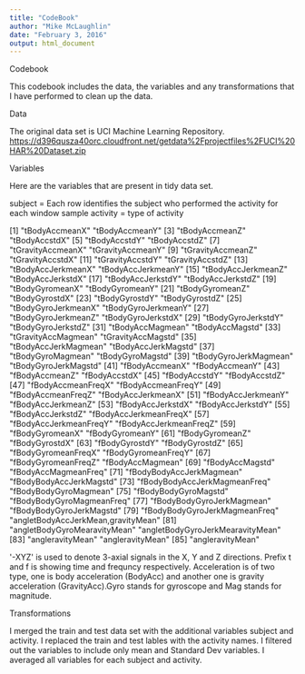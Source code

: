 ```yaml
---
title: "CodeBook"
author: "Mike McLaughlin"
date: "February 3, 2016"
output: html_document
---
```


Codebook

This codebook includes the data, the variables and any transformations that I have performed to clean up the data.

Data

The original data set is UCI Machine Learning Repository.
https://d396qusza40orc.cloudfront.net/getdata%2Fprojectfiles%2FUCI%20HAR%20Dataset.zip

Variables

Here are the variables that are present in tidy data set.

subject = Each row identifies the subject who performed the activity for each window sample
activity = type of activity

[1] "tBodyAccmeanX" "tBodyAccmeanY"
[3] "tBodyAccmeanZ" "tBodyAccstdX"
[5] "tBodyAccstdY" "tBodyAccstdZ"
[7] "tGravityAccmeanX" "tGravityAccmeanY"
[9] "tGravityAccmeanZ" "tGravityAccstdX"
[11] "tGravityAccstdY" "tGravityAccstdZ"
[13] "tBodyAccJerkmeanX" "tBodyAccJerkmeanY"
[15] "tBodyAccJerkmeanZ" "tBodyAccJerkstdX"
[17] "tBodyAccJerkstdY" "tBodyAccJerkstdZ"
[19] "tBodyGyromeanX" "tBodyGyromeanY"
[21] "tBodyGyromeanZ" "tBodyGyrostdX"
[23] "tBodyGyrostdY" "tBodyGyrostdZ"
[25] "tBodyGyroJerkmeanX" "tBodyGyroJerkmeanY"
[27] "tBodyGyroJerkmeanZ" "tBodyGyroJerkstdX"
[29] "tBodyGyroJerkstdY" "tBodyGyroJerkstdZ"
[31] "tBodyAccMagmean" "tBodyAccMagstd"
[33] "tGravityAccMagmean" "tGravityAccMagstd"
[35] "tBodyAccJerkMagmean" "tBodyAccJerkMagstd"
[37] "tBodyGyroMagmean" "tBodyGyroMagstd"
[39] "tBodyGyroJerkMagmean" "tBodyGyroJerkMagstd"
[41] "fBodyAccmeanX" "fBodyAccmeanY"
[43] "fBodyAccmeanZ" "fBodyAccstdX"
[45] "fBodyAccstdY" "fBodyAccstdZ"
[47] "fBodyAccmeanFreqX" "fBodyAccmeanFreqY"
[49] "fBodyAccmeanFreqZ" "fBodyAccJerkmeanX"
[51] "fBodyAccJerkmeanY" "fBodyAccJerkmeanZ"
[53] "fBodyAccJerkstdX" "fBodyAccJerkstdY"
[55] "fBodyAccJerkstdZ" "fBodyAccJerkmeanFreqX"
[57] "fBodyAccJerkmeanFreqY" "fBodyAccJerkmeanFreqZ"
[59] "fBodyGyromeanX" "fBodyGyromeanY"
[61] "fBodyGyromeanZ" "fBodyGyrostdX"
[63] "fBodyGyrostdY" "fBodyGyrostdZ"
[65] "fBodyGyromeanFreqX" "fBodyGyromeanFreqY"
[67] "fBodyGyromeanFreqZ" "fBodyAccMagmean"
[69] "fBodyAccMagstd" "fBodyAccMagmeanFreq"
[71] "fBodyBodyAccJerkMagmean" "fBodyBodyAccJerkMagstd"
[73] "fBodyBodyAccJerkMagmeanFreq" "fBodyBodyGyroMagmean"
[75] "fBodyBodyGyroMagstd" "fBodyBodyGyroMagmeanFreq"
[77] "fBodyBodyGyroJerkMagmean" "fBodyBodyGyroJerkMagstd"
[79] "fBodyBodyGyroJerkMagmeanFreq" "angletBodyAccJerkMean,gravityMean" [81] "angletBodyGyroMearavityMean" "angletBodyGyroJerkMearavityMean"
[83] "angleravityMean" "angleravityMean"
[85] "angleravityMean"

'-XYZ' is used to denote 3-axial signals in the X, Y and Z directions. Prefix t and f is showing time and frequncy respectively. Acceleration is of two type, one is body acceleration (BodyAcc) and another one is gravity acceleration (GravityAcc).Gyro stands for gyroscope and Mag stands for magnitude.

Transformations

I merged the train and test data set with the additional variables subject and activity.
I replaced the train and test lables with the activity names.
I filtered out the variables to include only mean and Standard Dev variables.
I averaged all variables for each subject and activity.